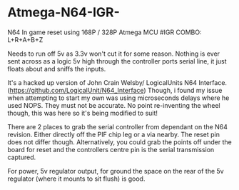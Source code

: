 # Atmega-N64-IGR-
N64 In game reset using 168P / 328P Atmega MCU
#IGR COMBO: L+R+A+B+Z


Needs to run off 5v as 3.3v won't cut it for some reason.
Nothing is ever sent across as a logic 5v high through the controller ports serial line, it just floats about and sniffs the inputs.

It's a hacked up version of John Crain Welsby/ LogicalUnits N64 Interface. (https://github.com/LogicalUnit/N64_Interface)
Though, i found my issue when attempting to start my own was using microseconds delays where he used NOPS. They must not be accurate.
No point re-inventing the wheel though, this was here so it's being modified to suit! 

There are 2 places to grab the serial controller from dependant on the N64 revision. Either directly off the PIF chip leg or a via nearby.
The reset pin does not differ though.
Alternatively, you could grab the points off under the board for reset and the controllers centre pin is the serial transmission captured.

For power, 5v regulator output, for ground the space on the rear of the 5v regulator (where it mounts to sit flush) is good. 
